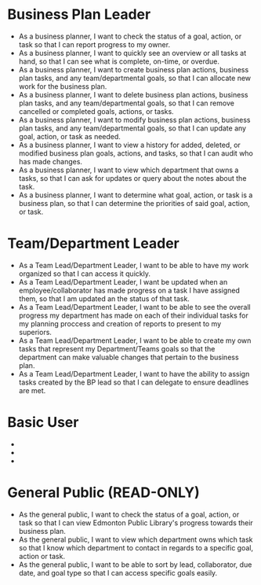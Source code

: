 
Business Plan Leader
====================
- As a business planner, I want to check the status of a goal, action, or task 
  so that I can report progress to my owner.
- As a business planner, I want to quickly see an overview or all tasks at
  hand, so that I can see what is complete, on-time, or overdue.
- As a business planner, I want to create business plan actions, business plan 
  tasks, and any team/departmental goals, so that I can allocate new work for
  the business plan.
- As a business planner, I want to delete business plan actions, business plan 
  tasks, and any team/departmental goals, so that I can remove cancelled or
  completed goals, actions, or tasks.
- As a business planner, I want to modify business plan actions, business plan 
  tasks, and any team/departmental goals, so that I can update any goal,
  action, or task as needed.
- As a business planner, I want to view a history for added, deleted, or
  modified business plan goals, actions, and tasks, so that I can audit who
  has made changes.
- As a business planner, I want to view which department that owns a tasks, 
  so that I can ask for updates or query about the notes about the task.
- As a business planner, I want to determine what goal, action, or task is a 
  business plan, so that I can determine the priorities of said goal, action,
  or task.

Team/Department Leader
======================
- As a Team Lead/Department Leader, I want to be able to have my work
  organized so that I can access it quickly.
- As a Team Lead/Department Leader, I want be updated when an
  employee/collaborator has made progress on a task I have assigned them, so
  that I am updated an the status of that task.
- As a Team Lead/Department Leader, I want to be able to see the overall 
  progress my department has made on each of their individual tasks for my
  planning proccess and creation of reports to present to my superiors.
- As a Team Lead/Department Leader, I want to be able to create my own tasks
  that represent my Department/Teams goals so that the department can make
  valuable changes that pertain to the business plan.
- As a Team Lead/Department Leader, I want to have the ability to assign tasks
  created by the BP lead so that I can delegate to ensure deadlines are met. 

Basic User
==========
-
-
-

General Public (READ-ONLY)
==========================
- As the general public, I want to check the status of a goal, action, or task
  so that I can view Edmonton Public Library's progress towards their 
  business plan.
- As the general public, I want to view which department owns which task so
  that I know which department to contact in regards to a specific goal,
  action or task.
- As the general public, I want to be able to sort by lead, collaborator, 
  due date, and goal type so that I can access specific goals easily.
